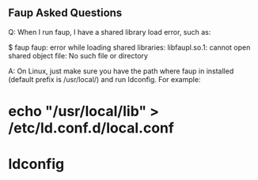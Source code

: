 ## Faup Asked Questions

Q: When I run faup, I have a shared library load error, such as:

   
   $ faup
   faup: error while loading shared libraries: libfaupl.so.1: cannot open shared object file: No such file or directory


A: On Linux, just make sure you have the path where faup in installed (default prefix is /usr/local/) and run ldconfig. For example:


   # echo "/usr/local/lib" > /etc/ld.conf.d/local.conf
   # ldconfig


